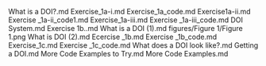 What is a DOI?.md
Exercise_1a-i.md
Exercise_1a_code.md
Exercise1a-ii.md
Exercise _1a-ii_code1.md
Exercise_1a-iii.md
Exercise _1a-iii_code.md
DOI System.md
Exercise 1b..md
What is a DOI (1).md
figures/Figure 1/Figure 1.png
What is DOI (2).md
Ecercise _1b.md
Exercise _1b_code.md
Exercise_1c.md
Exercise _1c_code.md
 What does a DOI look like?.md
Getting a DOI.md
More Code Examples to Try.md
More Code Examples.md

